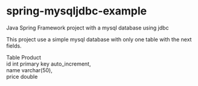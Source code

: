 # spring-mysqljdbc-example
Java Spring Framework project with a mysql database using jdbc

This project use a simple mysql database with only one table with the next fields.

Table Product  
  id int primary key auto_increment,  
  name varchar(50),  
  price double  
 
  
